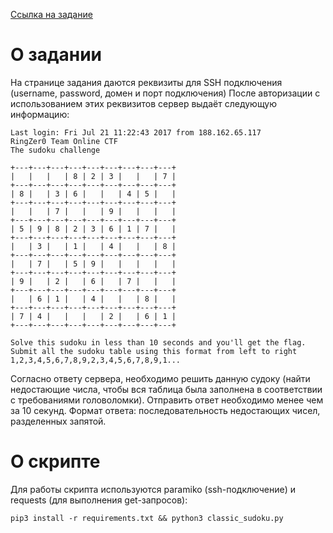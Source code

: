 [Ссылка на задание](https://ringzer0team.com/challenges/143)

# О задании
На странице задания даются реквизиты для SSH подключения (username, password, домен и порт подключения)
После авторизации с использованием этих реквизитов сервер выдаёт следующую информацию:
```Linux ld64webdmz 3.2.0-4-amd64 #1 SMP Debian 3.2.82-1 x86_64
Last login: Fri Jul 21 11:22:43 2017 from 188.162.65.117
RingZer0 Team Online CTF
The sudoku challenge

+---+---+---+---+---+---+---+---+---+
|   |   |   | 8 | 2 | 3 |   |   | 7 |
+---+---+---+---+---+---+---+---+---+
| 8 |   | 3 | 6 |   |   | 4 | 5 |   |
+---+---+---+---+---+---+---+---+---+
|   |   | 7 |   |   | 9 |   |   |   |
+---+---+---+---+---+---+---+---+---+
| 5 | 9 | 8 | 2 | 3 | 6 | 1 | 7 |   |
+---+---+---+---+---+---+---+---+---+
|   | 3 |   | 1 |   | 4 |   |   | 8 |
+---+---+---+---+---+---+---+---+---+
|   | 7 |   | 5 | 9 |   |   |   |   |
+---+---+---+---+---+---+---+---+---+
| 9 |   | 2 |   | 6 |   | 7 |   |   |
+---+---+---+---+---+---+---+---+---+
|   | 6 | 1 |   | 4 |   |   | 8 |   |
+---+---+---+---+---+---+---+---+---+
| 7 | 4 |   |   |   | 2 |   | 6 | 1 |
+---+---+---+---+---+---+---+---+---+

Solve this sudoku in less than 10 seconds and you'll get the flag.
Submit all the sudoku table using this format from left to right 1,2,3,4,5,6,7,8,9,2,3,4,5,6,7,8,9,1...
```
Согласно ответу сервера, необходимо решить данную судоку (найти недостающие числа, чтобы вся таблица была заполнена в соответствии с требованиями головоломки).
Отправить ответ необходимо менее чем за 10 секунд. 
Формат ответа: последовательность недостающих чисел, разделенных запятой.

# О скрипте
Для работы скрипта используются paramiko (ssh-подключение) и requests (для выполнения get-запросов):
```
pip3 install -r requirements.txt && python3 classic_sudoku.py
```
